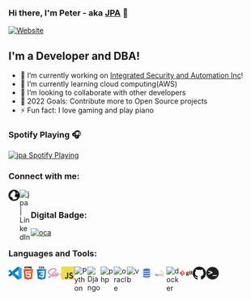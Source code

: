 ### Hi there, I'm Peter - aka [JPA][website] 👋

[![Website](https://img.shields.io/badge/JPA-UP-blue)](https://jpa.netlify.app/)

## I'm a Developer and DBA!

- 🔭  I’m currently working on [Integrated Security and Automation Inc](http://www.isa.com.ph/)!
- 🌱  I’m currently learning cloud computing(AWS)
- 👯  I’m looking to collaborate with other developers
- 🥅  2022 Goals: Contribute more to Open Source projects
- ⚡   Fun fact: I love gaming and play piano

### Spotify Playing 🎧
[<img src="https://gifimage.net/wp-content/uploads/2018/11/sound-equalizer-gif-2.gif" alt="jpa Spotify Playing" width="350" />](https://open.spotify.com/playlist/37i9dQZF1DXe3Jzj3uus9u)

### Connect with me:

[<img align="left" alt="jpa" width="22px" src="https://raw.githubusercontent.com/iconic/open-iconic/master/svg/globe.svg" />][website]
[<img align="left" alt="jpa | LinkedIn" width="22px" src="https://cdn.jsdelivr.net/npm/simple-icons@v3/icons/linkedin.svg" />][linkedin]


<br />

### Digital Badge:


[<img alt="oca" src="https://www.pngitem.com/pimgs/m/178-1789132_oracle-database-sql-certified-associate-oracle-certified-associate.png" width="100px">][oca]
<br />

### Languages and Tools:

<img align="left" alt="Visual Studio Code" width="26px" src="https://raw.githubusercontent.com/github/explore/80688e429a7d4ef2fca1e82350fe8e3517d3494d/topics/visual-studio-code/visual-studio-code.png" />
<img align="left" alt="HTML5" width="26px" src="https://raw.githubusercontent.com/github/explore/80688e429a7d4ef2fca1e82350fe8e3517d3494d/topics/html/html.png" />
<img align="left" alt="CSS3" width="26px" src="https://raw.githubusercontent.com/github/explore/80688e429a7d4ef2fca1e82350fe8e3517d3494d/topics/css/css.png" />
<img align="left" alt="Sass" width="26px" src="https://raw.githubusercontent.com/github/explore/80688e429a7d4ef2fca1e82350fe8e3517d3494d/topics/sass/sass.png" />
<img align="left" alt="JavaScript" width="26px" src="https://raw.githubusercontent.com/github/explore/80688e429a7d4ef2fca1e82350fe8e3517d3494d/topics/javascript/javascript.png" />
<img align="left" alt="Python" width="26px" src="https://cdn3.iconfinder.com/data/icons/logos-and-brands-adobe/512/267_Python-512.png" />
<img align="left" alt="Django" width="26px" src="https://icon-library.com/images/django-icon/django-icon-0.jpg" />
<img align="left" alt="php" width="26px" src="https://cdn4.iconfinder.com/data/icons/logos-and-brands/512/256_Php_logo-512.png" />
<img align="left" alt="oracle" width="26px" src="https://icon-library.com/images/oracle-icon/oracle-icon-22.jpg" />
<img align="left" alt="vb" width="26px" src="https://jamesmacdonald.me/wp-content/uploads/2018/11/vb-net-icon-1.png" />
<img align="left" alt="SQL" width="26px" src="https://raw.githubusercontent.com/github/explore/80688e429a7d4ef2fca1e82350fe8e3517d3494d/topics/sql/sql.png" />
<img align="left" alt="MySQL" width="26px" src="https://raw.githubusercontent.com/github/explore/80688e429a7d4ef2fca1e82350fe8e3517d3494d/topics/mysql/mysql.png" />
<img align="left" alt="docker" width="26px" src="https://cdn3.iconfinder.com/data/icons/logos-and-brands-adobe/512/97_Docker-512.png" />
<img align="left" alt="Git" width="26px" src="https://raw.githubusercontent.com/github/explore/80688e429a7d4ef2fca1e82350fe8e3517d3494d/topics/git/git.png" />
<img align="left" alt="GitHub" width="26px" src="https://raw.githubusercontent.com/github/explore/78df643247d429f6cc873026c0622819ad797942/topics/github/github.png" />
<img align="left" alt="Terminal" width="26px" src="https://raw.githubusercontent.com/github/explore/80688e429a7d4ef2fca1e82350fe8e3517d3494d/topics/terminal/terminal.png" />

<br />
<br />



[website]: https://jpa.netlify.app/
[linkedin]: https://www.linkedin.com/in/john-peter-antonio-637976119/
[oca]: https://www.youracclaim.com/badges/aca5aca4-7ee8-432b-8a8c-3a71ebd992f7/linked_in_profile
